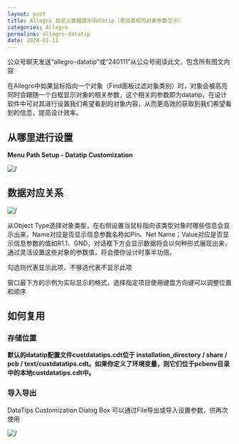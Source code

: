 ```yaml
---
layout: post
title: Allegro 自定义数据提示datatip（更加直观的对象参数显示）
categories: Allegro
permalink: allegro-datatip
date: 2024-01-11
---
```


公众号聊天发送“allegro-datatip”或“240111”从公众号阅读此文，包含所有图文内容

在Allegro中如果鼠标指向一个对象（Find面板过滤对象类别）时，对象会被高亮同时会跟随一个白框显示对象的相关参数，这个相关的参数即为datatip，在设计软件中可对其进行设置我们希望看到的对象内容，从而更高效的获取到我们希望看到的信息，提高设计效率。

## 从哪里进行设置

**Menu Path Setup - Datatip Customization**

![/](https://a1024.synology.me/images/blog/2022/datatip1.jpg)

## 数据对应关系

![/](https://a1024.synology.me/images/blog/2022/datatip3.jpg)

从Object Type选择对象类型，在右侧设置当鼠标指向该类型对象时哪些信息会显示出来，Name对应是否显示信息参数名称如Pin、Net Name；Value对应是否显示信息参数的值如R1.1、GND，对话框下方会显示数据将会以何种形式展现出来，通过灵活设置这些对象的参数值，将会使你设计时事半功倍。

勾选则代表显示此项，不够选代表不显示此项

窗口最下方的示例为实际显示的格式，选择指定项目使用键盘方向键可以调整位置和顺序

## 如何复用

### 存储位置

**默认的datatip配置文件custdatatips.cdt位于 installation_directory / share / pcb / text/custdatatips.cdt。如果你定义了环境变量，则它们位于pcbenv目录中的本地custdatatips.cdt中。**

### 导入导出

DataTips Customization Dialog Box
可以通过File导出或导入设置参数，供再次使用

![/](https://a1024.synology.me/images/blog/2022/datatip2.jpg)
